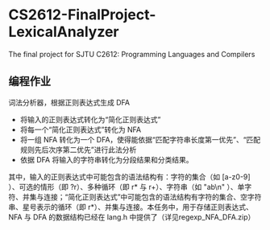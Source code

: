 # CS2612-FinalProject-LexicalAnalyzer
The final project for SJTU C2612: Programming Languages and Compilers

## 编程作业

词法分析器，根据正则表达式生成 DFA

+ 将输入的正则表达式转化为“简化正则表达式”
+ 将每一个“简化正则表达式”转化为 NFA
+ 将一组 NFA 转化为一个 DFA，使得能依据“匹配字符串长度第一优先”、“匹配规则先后次序第二优先”进行此法分析
+ 依据 DFA 将输入的字符串转化为分段结果和分类结果。

其中，输入的正则表达式中可能包含的语法结构有：字符的集合（如 [a-z0-9] ）、可选的情形（即 ?r）、多种循环（即 r* 与 r+）、字符串（如 "ab\n" ）、单字符、并集与连接；“简化正则表达式”中可能包含的语法结构有字符的集合、空字符串、星号表示的循环（即 r*）、并集与连接。本任务中，用于存储正则表达式、 NFA 与 DFA 的数据结构已经在 lang.h 中提供了（详见regexp_NFA_DFA.zip）

